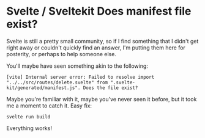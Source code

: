 # Svelte / Sveltekit Does manifest file exist?

Svelte is still a pretty small community, so if I find something that I didn't get right away or couldn't quickly find an answer, I'm putting them here for posterity, or perhaps to help someone else.

You'll maybe have seen something akin to the following:

```[vite] Internal server error: Failed to resolve import "../../src/routes/delete.svelte" from ".svelte-kit/generated/manifest.js". Does the file exist?```

Maybe you're familiar with it, maybe you've never seen it before, but it took me a moment to catch it. Easy fix:

```
svelte run build
```

Everything works!
